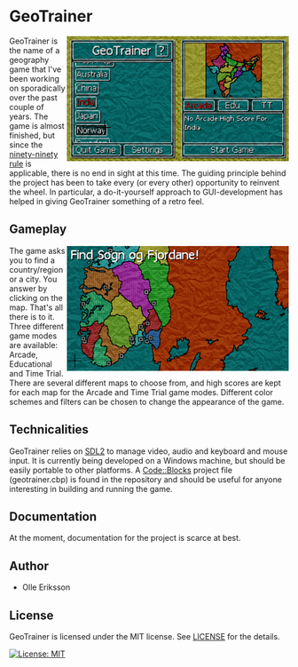 # GeoTrainer

<img align="right" width="400" height="225" src="https://raw.githubusercontent.com/O-Boll/geotrainer/master/media/screenshot_menu.png">

GeoTrainer is the name of a geography game that I've been working on sporadically over the past couple of years. The game is almost finished, but since the [ninety-ninety rule](https://en.wikipedia.org/wiki/Ninety-ninety_rule) is applicable, there is no end in sight at this time. The guiding principle behind the project has been to take every (or every other) opportunity to reinvent the wheel. In particular, a do-it-yourself approach to GUI-development has helped in giving GeoTrainer something of a retro feel.

## Gameplay

<img align="right" width="400" height="225" src="https://raw.githubusercontent.com/O-Boll/geotrainer/master/media/screenshot_sogn_og_fjordane.png">

The game asks you to find a country/region or a city. You answer by clicking on the map. That's all there is to it. Three different game modes are available: Arcade, Educational and Time Trial. There are several different maps to choose from, and high scores are kept for each map for the Arcade and Time Trial game modes. Different color schemes and filters can be chosen to change the appearance of the game.

## Technicalities

GeoTrainer relies on [SDL2](https://www.libsdl.org/index.php) to manage video, audio and keyboard and mouse input. It is currently being developed on a Windows machine, but should be easily portable to other platforms. A [Code::Blocks](http://www.codeblocks.org/) project file (geotrainer.cbp) is found in the repository and should be useful for anyone interesting in building and running the game.

## Documentation

At the moment, documentation for the project is scarce at best.

## Author

* Olle Eriksson

## License

GeoTrainer is licensed under the MIT license. See [LICENSE](LICENSE) for the details.

[![License: MIT](https://img.shields.io/badge/License-MIT-yellow.svg)](https://opensource.org/licenses/MIT)
